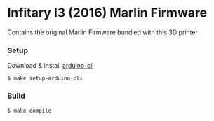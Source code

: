 # Infitary I3 (2016) Marlin Firmware

Contains the original Marlin Firmware bundled with this 3D printer

### Setup

Download & install [arduino-cli](https://arduino.github.io/arduino-cli/)

```
$ make setup-arduino-cli

```

### Build

```
$ make compile

```
